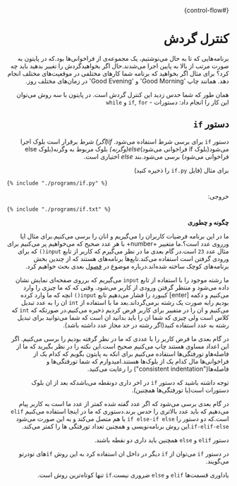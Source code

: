 <div dir=rtl>

{#control-flow}

# کنترل گردش 

برنامه‌هایی که تا به حال می‌نوشتیم، یک مجموعه‌ی از فراخوانی‌ها بود.که در پایتون به صورت مرتب از بالا به پایین اجرا می‌شدند.حال اگر بخواهیدگردش را تغییر بدهید باید چه کرد؟ برای مثال اگر بخواهید که برنامه شما کارهای مختلفی در موقعیت‌های مختلف انجام دهد. همانند چاپ 'Good Morning' و 'Good Evening' در زمان‌های مختلف روز.

همان طور که شما حدس زدید این کنترل گردش است. در پایتون با سه روش می‌توان این کار را انجام داد: دستورات - `if`, `for` و `while`

## دستور `if` 

دستور `if` برای برسی شرط استفاده می‌شود. *if(اگر)* شرط برقرار است بلوک اجرا می‌شود(بلوک if فراخوانی می‌شود)*else(وگرنه)* بلوک مربوط به وگرنه(بلوک else فراخوانی می‌شود) برسی می‌شود.بند *else* اختیاری است.

برای مثال (فایل `if.py` را ذخیره کنید)



<div dir=ltr>

<pre><code class="lang-python">{% include "./programs/if.py" %}</code></pre>

<div dir=rtl>

خروجی:

<div dir=ltr>

<pre><code>{% include "./programs/if.txt" %}</code></pre>


<div dir=rtl>



**چگونه و چطوری**

ما در این برنامه فرضیات کاربران را می‌گیریم و انان را برسی می‌کنیم.برای مثال ایا ورروی عدد است؟.ما متغییر +number+ با هر عدد صحیح‌ که می‌خواهیم پر می‌کنیم برای مثال عدد `23` است.در گام بعدی ما در نظر می‌گیرم که کاربر از تابع `input()` که برای ورودی گرفتن است استفاده می‌کند.تابع‌ها برنامه‌های هستند که از چندین بخش برنامه‌های کوچک ساخته شده‌اند.درباره  موضوع در [ فصول](./functions.md#functions) بعدی بحث خواهیم کرد.

ما رشته موجود را با استفاده از تابع `input` می‌گیریم که برروی صفحه‌ای نمایش نشان داده می‌شود و منتظر گرفتن ورودی از کاربر می‌شود. وقتی که که ما چیزی را وارد می‌کنیم و دکمه‌ [enter] کیبورد را فشار می‌دهیم تابع `input()` انچه که ما وارد کرده بودیم رابه صورت یک رشته برمی‌گرداند.بعد ما با استفاده از `int` ان را به عدد تبدیل می‌کنیم و ان را در متفییر برای کاربر فرض کردیم ذخیره می‌کنیم.در صورتکه که `int` که کلاس است ولی چیزی که شما ان را باید بدانید ان است که شما می‌توانید برای تبدیل رشته به عدد استفاده کنید(اگر رشته در حد مجاز عدد داشته باشد).

در گام بعدی ما فرض کاربر را با عددی که ما در نظر گرفته بودیم را برسی می‌کنیم. اگر این اعداد مساوی هستند چاپ می‌کنیم صحیح است.این نکته را در نظر بگیرید که ما از فاصله‌هاو تورفتگی‌ها استفاده می‌کنیم برای انکه به پایتون بگویم که کدام یک از فراخوانی‌ها مال کدام یک از بلوک‌ها هستند.امیدوارم که شما تورفتگی‌ها و فاصله‌ها("consistent indentation") را رعایت می‌کنید.

توجه داشته باشید که دستور `if` در اخر داری دونقطه می‌باشدکه بعد از ان بلوک دستورات است(با تورفتگی‌ها همچنین).

در گام بعدی برسی می‌شود که اگر عدد گفته شده کمتر از عدد ما است به کاربر پیام می‌دهیم که باید عدد بالاتری را حدس برند.دستوری که ما در اینجا استفاده می‌کنیم `elif` است.که دو دستور را `if else-if else` با هم متصل می‌کند و به این صورت می‌شود `if-elif-else`.این روش برنامه‌نویسی و همچنین تعداد تورفتگی ها را کمتر می‌‌کند.

دستور `elif` و `else` همچنین باید داری دو نقطه باشند.

در دستور  `if` می‌توان از `if` دیگر در داخل ان استفاده کرد به این روش `if`های تودرتو می‌گویند.

یاداوری قسمت‌ها  `elif` و `else` ضروری نیست.`if`  تنها کوتاه‌ترین روش است.
